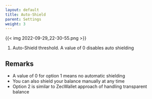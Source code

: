 ```yaml
---
layout: default
title: Auto-Shield
parent: Settings
weight: 3
---
```


{{< img 2022-09-29_22-30-55.png >}}

1. Auto-Shield threshold. A value of 0 disables auto shielding

## Remarks

- A value of 0 for option 1 means no automatic shielding
- You can also shield your balance manually at any time
- Option 2 is similar to ZecWallet approach of handling transparent balance
